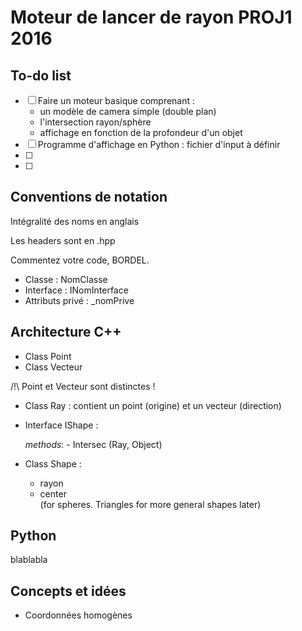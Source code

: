 ﻿# Moteur de lancer de rayon PROJ1 2016

## To-do list

- [ ] Faire un moteur basique comprenant :
	- un modèle de camera simple (double plan)
	- l'intersection rayon/sphère
	- affichage en fonction de la profondeur d'un objet
- [ ] Programme d'affichage en Python : fichier d'input à définir
- [ ]
- [ ]


## Conventions de notation

Intégralité des noms en anglais

Les headers sont en .hpp

Commentez votre code, BORDEL.

- Classe :   NomClasse
- Interface : INomInterface
- Attributs privé : _nomPrive

## Architecture C++

- Class Point
- Class Vecteur

/!\ Point et Vecteur sont distinctes !

- Class Ray : contient un point (origine) et un vecteur (direction)
- Interface IShape :

	_methods_:
		- Intersec (Ray, Object)

- Class Shape :
	- rayon
	- center  
	(for spheres. Triangles for more general shapes later)
	

## Python

blablabla

## Concepts et idées

- Coordonnées homogènes
